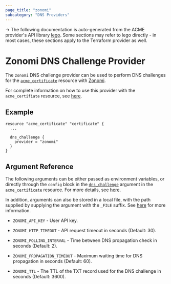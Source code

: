 ```yaml
---
page_title: "zonomi"
subcategory: "DNS Providers"
---
```


-> The following documentation is auto-generated from the ACME
provider's API library [lego](https://go-acme.github.io/lego/).  Some
sections may refer to lego directly - in most cases, these sections
apply to the Terraform provider as well.

# Zonomi DNS Challenge Provider

The `zonomi` DNS challenge provider can be used to perform DNS challenges for
the [`acme_certificate`][resource-acme-certificate] resource with
[Zonomi](https://zonomi.com).

[resource-acme-certificate]: ../resources/certificate.md

For complete information on how to use this provider with the `acme_certifiate`
resource, see [here][resource-acme-certificate-dns-challenges].

[resource-acme-certificate-dns-challenges]: ../resources/certificate.md#using-dns-challenges

## Example

```hcl
resource "acme_certificate" "certificate" {
  ...

  dns_challenge {
    provider = "zonomi"
  }
}
```
## Argument Reference

The following arguments can be either passed as environment variables, or
directly through the `config` block in the
[`dns_challenge`][resource-acme-certificate-dns-challenge-arg] argument in the
[`acme_certificate`][resource-acme-certificate] resource. For more details, see
[here][resource-acme-certificate-dns-challenges].

[resource-acme-certificate-dns-challenge-arg]: ../resources/certificate.md#dns_challenge

In addition, arguments can also be stored in a local file, with the path
supplied by supplying the argument with the `_FILE` suffix. See
[here][acme-certificate-file-arg-example] for more information.

[acme-certificate-file-arg-example]: ../resources/certificate.md#using-variable-files-for-provider-arguments

* `ZONOMI_API_KEY` - User API key.

* `ZONOMI_HTTP_TIMEOUT` - API request timeout in seconds (Default: 30).
* `ZONOMI_POLLING_INTERVAL` - Time between DNS propagation check in seconds (Default: 2).
* `ZONOMI_PROPAGATION_TIMEOUT` - Maximum waiting time for DNS propagation in seconds (Default: 60).
* `ZONOMI_TTL` - The TTL of the TXT record used for the DNS challenge in seconds (Default: 3600).


